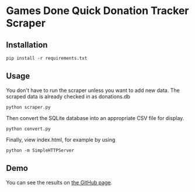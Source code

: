 # Games Done Quick Donation Tracker Scraper

## Installation

```
pip install -r requirements.txt
```

## Usage

You don't have to run the scraper unless you want to add new data.
The scraped data is already checked in as donations.db
```
python scraper.py
```

Then convert the SQLite database into an appropriate CSV file for display.
```
python convert.py
```

Finally, view index.html, for example by using
```
python -m SimpleHTTPServer
```

## Demo

You can see the results on [the GitHub page](https://zetatwo.github.io/gdq-donation-scraper).
